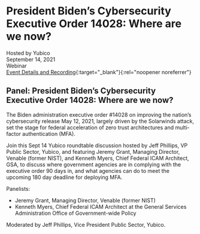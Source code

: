 # President Biden’s Cybersecurity Executive Order 14028: Where are we now?
Hosted by Yubico <br>
September 14, 2021 <br>
Webinar <br> 
[Event Details and Recording](https://www.brighttalk.com/webcast/15793/505254){:target="_blank"}{:rel="noopener noreferrer"}

## Panel: President Biden’s Cybersecurity Executive Order 14028: Where are we now?

The Biden administration executive order #14028 on improving the nation’s cybersecurity release May 12, 2021, largely driven by the Solarwinds attack, set the stage for federal acceleration of zero trust architectures and multi-factor authentication (MFA). 

Join this Sept 14 Yubico roundtable discussion hosted by Jeff Phillips, VP Public Sector, Yubico, and featuring Jeremy Grant, Managing Director, Venable (former NIST), and Kenneth Myers, Chief Federal ICAM Architect, GSA, to discuss where government agencies are in complying with the executive order 90 days in, and what agencies can do to meet the upcoming 180 day deadline for deploying MFA. 

Panelists:
- Jeremy Grant, Managing Director, Venable (former NIST)
- Kenneth Myers, Chief Federal ICAM Architect at the General Services Administration Office of Government-wide Policy

Moderated by Jeff Phillips, Vice President Public Sector, Yubico.
